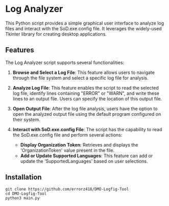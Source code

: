 # Log Analyzer

This Python script provides a simple graphical user interface to analyze log files and interact with the SoD.exe.config file. It leverages the widely-used Tkinter library for creating desktop applications.

## Features

The Log Analyzer script supports several functionalities:

1. **Browse and Select a Log File**: This feature allows users to navigate through the file system and select a specific log file for analysis.

2. **Analyze Log File**: This feature enables the script to read the selected log file, identify lines containing "ERROR" or "WARN", and write these lines to an output file. Users can specify the location of this output file.

3. **Open Output File**: After the log file analysis, users have the option to open the analyzed output file using the default program configured on their system.

4. **Interact with SoD.exe.config File**: The script has the capability to read the SoD.exe.config file and perform several actions:
    - **Display Organization Token**: Retrieves and displays the 'OrganizationToken' value present in the file.
    - **Add or Update Supported Languages**: This feature can add or update the 'SupportedLanguages' based on user selections.

## Installation

```console
git clone https://github.com/errorz418/DMO-Logfig-Tool
cd DMO-Logfig-Tool
python3 main.py
```
